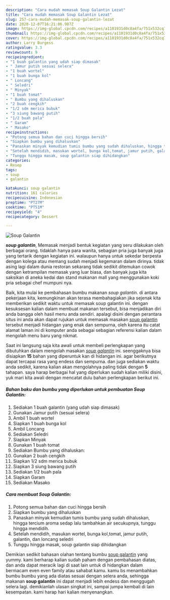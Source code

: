 ```yaml
---
description: "Cara mudah memasak Soup Galantin Lezat"
title: "Cara mudah memasak Soup Galantin Lezat"
slug: 257-cara-mudah-memasak-soup-galantin-lezat
date: 2020-12-07T16:21:06.987Z
image: https://img-global.cpcdn.com/recipes/a1101931d0c8a4fa/751x532cq70/soup-galantin-foto-resep-utama.jpg
thumbnail: https://img-global.cpcdn.com/recipes/a1101931d0c8a4fa/751x532cq70/soup-galantin-foto-resep-utama.jpg
cover: https://img-global.cpcdn.com/recipes/a1101931d0c8a4fa/751x532cq70/soup-galantin-foto-resep-utama.jpg
author: Larry Burgess
ratingvalue: 3.3
reviewcount: 9
recipeingredient:
- "1 buah galantin yang udah siap dimasak"
- " Jamur putih sesuai selera"
- "1 buah wortel"
- "1 buah bunga kol"
- " Loncang"
- " Seledri"
- " Minyak"
- "1 buah tomat"
- " Bumbu yang dihaluskan"
- "2 buah cengkih"
- "1/2 sdm merica bubuk"
- "3 siung bawang putih"
- "1/2 buah pala"
- " Garam"
- " Masako"
recipeinstructions:
- "Potong semua bahan dan cuci hingga bersih"
- "Siapkan bumbu yang dihaluskan"
- "Panaskan minyak kemudian tumis bumbu yang sudah dihaluskan, hingga tercium aroma sedap lalu tambahkan air secukupnya, tunggu hingga mendidih."
- "Setelah mendidih, masukan wortel, bunga kol,tomat, jamur putih, galantin, dan loncang seledri"
- "Tunggu hingga masak, soup galantin siap dihidangkan"
categories:
- Resep
tags:
- soup
- galantin

katakunci: soup galantin 
nutrition: 161 calories
recipecuisine: Indonesian
preptime: "PT27M"
cooktime: "PT51M"
recipeyield: "4"
recipecategory: Dessert

---
```



![Soup Galantin](https://img-global.cpcdn.com/recipes/a1101931d0c8a4fa/751x532cq70/soup-galantin-foto-resep-utama.jpg)

<b><i>soup galantin</i></b>, Memasak menjadi bentuk kegiatan yang seru dilakukan oleh berbagai orang. tidaklah hanya para wanita, sebagian pria juga banyak juga yang tertarik dengan kegiatan ini. walaupun hanya untuk sekedar berpesta dengan kolega atau memang sudah menjadi kegemaran dalam dirinya. tidak asing lagi dalam dunia restoran sekarang tidak sedikit ditemukan cowok dengan ketrampilan memasak yang luar biasa, dan banyak juga kita saksikan di aneka kedai dan stand makanan mall yang menggunakan koki pria sebagai chef mumpuni nya.



Baik, kita mulai ke pembahasan bumbu makanan <i>soup galantin</i>. di antara pekerjaan kita, kemungkinan akan terasa membahagiakan jika sejenak kita memberikan sedikit waktu untuk memasak soup galantin ini. dengan kesuksesan kalian dalam membuat makanan tersebut, bisa menjadikan diri anda bangga oleh hasil menu anda sendiri. apalagi disini dengan perantara situs ini anda akan dapat rujukan untuk memasak masakan <u>soup galantin</u> tersebut menjadi hidangan yang enak dan sempurna, oleh karena itu catat alamat laman ini di komputer anda sebagai sebagian referensi kalian dalam mengolah menu baru yang nikmat.


Saat ini langsung saja kita awali untuk membeli perlengkapan yang dibutuhkan dalam mengolah masakan <u><i>soup galantin</i></u> ini. seenggaknya bisa disiapkan <b>15</b> bahan yang diperuntuk kan di hidangan ini. agar berikutnya dapat tercapai rasa yang endess dan sempurna. dan juga sediakan waktu anda sedikit, karena kalian akan mengolahnya paling tidak dengan <b>5</b> tahapan. saya harap berbagai hal yang diperlukan sudah kalian miliki disini, yuk mari kita awali dengan mencatat dulu bahan perlengkapan berikut ini.

<!--inarticleads1-->

##### Bahan baku dan bumbu yang diperlukan untuk pembuatan Soup Galantin:

1. Sediakan 1 buah galantin (yang udah siap dimasak)
1. Gunakan  Jamur putih (sesuai selera)
1. Ambil 1 buah wortel
1. Siapkan 1 buah bunga kol
1. Ambil  Loncang
1. Sediakan  Seledri
1. Siapkan  Minyak
1. Gunakan 1 buah tomat
1. Sediakan  Bumbu yang dihaluskan:
1. Gunakan 2 buah cengkih
1. Siapkan 1/2 sdm merica bubuk
1. Siapkan 3 siung bawang putih
1. Sediakan 1/2 buah pala
1. Siapkan  Garam
1. Sediakan  Masako




<!--inarticleads2-->

##### Cara membuat Soup Galantin:

1. Potong semua bahan dan cuci hingga bersih
1. Siapkan bumbu yang dihaluskan
1. Panaskan minyak kemudian tumis bumbu yang sudah dihaluskan, hingga tercium aroma sedap lalu tambahkan air secukupnya, tunggu hingga mendidih.
1. Setelah mendidih, masukan wortel, bunga kol,tomat, jamur putih, galantin, dan loncang seledri
1. Tunggu hingga masak, soup galantin siap dihidangkan




Demikian sedikit bahasan olahan tentang bumbu <u>soup galantin</u> yang yummy. kami berharap kalian sudah paham dengan pembahasan diatas, dan anda dapat meracik lagi di saat lain untuk di hidangkan dalam bermacam even even family atau sahabat kamu. kamu bs menambahkan bumbu bumbu yang ada diatas sesuai dengan selera anda, sehingga makanan <b>soup galantin</b> ini dapat menjadi lebih endess dan menggugah selera lagi. demikianlah ulasan singkat ini, sampai jumpa kembali di lain kesempatan. kami harap hari kalian menyenangkan.

